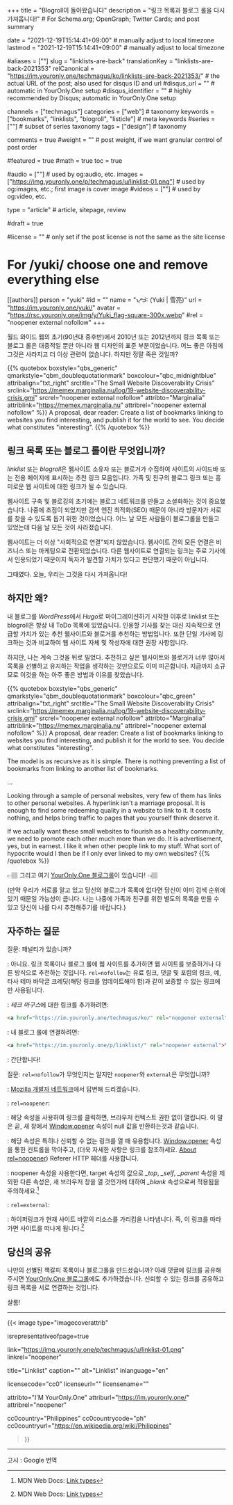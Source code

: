 +++
title = "Blogroll이 돌아왔습니다"
description = "링크 목록과 블로그 롤을 다시 가져옵니다!"                                                    # For Schema.org; OpenGraph; Twitter Cards; and post summary

date = "2021-12-19T15:14:41+09:00"                                        # manually adjust to local timezone
lastmod = "2021-12-19T15:14:41+09:00"                                        # manually adjust to local timezone

#aliases = [""]
slug = "linklists-are-back"
translationKey = "linklists-are-back-2021353"
relCanonical = "https://im.youronly.one/techmagus/ko/linklists-are-back-2021353/"                                                   # the actual URL of the post; also used for disqus ID and url
#disqus_url = ""                                                    # automatic in YourOnly.One setup
#disqus_identifier = ""                                             # highly recommended by Disqus; automatic in YourOnly.One setup

channels = ["techmagus"]
categories = ["web"]                                                   # taxonomy
keywords = ["bookmarks", "linklists", "blogroll", "listicle"]                                                     # meta keywords
#series = [""]                                                       # subset of series taxonomy
tags = ["design"]                                                         # taxonomy

comments = true
#weight = ""                                                        # post weight, if we want granular control of post order

#featured = true
#math = true
toc = true

#audio = [""]                                                        # used by og:audio, etc.
images = ["https://img.youronly.one/p/techmagus/u/linklist-01.png"]                                                       # used by og:images, etc.; first image is cover image
#videos = [""]                                                       # used by og:video, etc.

type = "article"                                                           # article, sitepage, review

#draft = true

#license = ""                                                       # only set if the post license is not the same as the site license

# For /yuki/ choose one and remove everything else
[[authors]]
  person = "yuki"
  #id = ""
  name = "ᜌᜓᜃᜒ (Yuki | 雪亮)"
  url = "https://im.youronly.one/yuki/"
  avatar = "https://rsc.youronly.one/img/y/Yuki_flag-square-300x.webp"
  #rel = "noopener external nofollow"
+++

월드 와이드 웹의 초기(90년대 중후반)에서 2010년 또는 2012년까지 링크 목록 또는 블로그 롤은 대중적일 뿐만 아니라 웹 디자인의 표준 부분이었습니다. 어느 좋은 아침에 그것은 사라지고 더 이상 관련이 없습니다. 하지만 정말 죽은 것일까?

<!--more-->

{{% quotebox boxstyle="qbs_generic" qmarkstyle="qbm_doublequotationmark" boxcolour="qbc_midnightblue" attribalign="txt_right" srctitle="The Small Website Discoverability Crisis" srclink="https://memex.marginalia.nu/log/19-website-discoverability-crisis.gmi" srcrel="noopener external nofollow" attribto="Marginalia" attriblink="https://memex.marginalia.nu" attribrel="noopener external nofollow" %}}
A proposal, dear reader: Create a list of bookmarks linking to websites you find interesting, and publish it for the world to see. You decide what constitutes "interesting".
{{% /quotebox %}}

## 링크 목록 또는 블로그 롤이란 무엇입니까?

*linklist* 또는 *blogroll*은 웹사이트 소유자 또는 블로거가 수집하여 사이트의 사이드바 또는 전용 페이지에 표시하는 추천 링크 모음입니다. 가족 및 친구의 블로그 링크 또는 흥미로운 웹 사이트에 대한 링크가 될 수 있습니다.

웹사이트 구축 및 블로깅의 초기에는 블로그 네트워크를 만들고 소셜화하는 것이 중요했습니다. 나중에 초점이 되었지만 검색 엔진 최적화(SEO) 때문이 아니라 방문자가 서로를 찾을 수 있도록 돕기 위한 것이었습니다. 어느 날 모든 사람들이 블로그롤을 만들고 있었는데 다음 날 모든 것이 사라졌습니다.

웹사이트는 더 이상 "사회적으로 연결"되지 않았습니다. 웹사이트 간의 모든 연결은 비즈니스 또는 마케팅으로 전환되었습니다. 다른 웹사이트로 연결되는 링크는 주로 기사에서 인용되었기 때문이지 독자가 발견할 가치가 있다고 판단했기 때문이 아닙니다.

그때였다. 오늘, 우리는 그것을 다시 가져옵니다!

## 하지만 왜?

내 블로그를 *WordPress*에서 *Hugo*로 마이그레이션하기 시작한 이후로 linklist 또는 blogroll은 항상 내 ToDo 목록에 있었습니다. 인용할 기사를 찾는 대신 지속적으로 언급할 가치가 있는 추천 웹사이트와 블로거를 추천하는 방법입니다. 또한 단일 기사에 링크하는 것과 비교하여 웹 사이트 자체 및 작성자에 대한 권장 사항입니다.

하지만, 나는 계속 그것을 뒤로 밀었다. 추천하고 싶은 웹사이트와 블로거가 너무 많아서 목록을 선별하고 유지하는 작업을 생각하는 것만으로도 이미 피곤합니다. 지금까지 소규모로 이것을 하는 아주 좋은 방법과 이유를 찾았습니다.

{{% quotebox boxstyle="qbs_generic" qmarkstyle="qbm_doublequotationmark" boxcolour="qbc_green" attribalign="txt_right" srctitle="The Small Website Discoverability Crisis" srclink="https://memex.marginalia.nu/log/19-website-discoverability-crisis.gmi" srcrel="noopener external nofollow" attribto="Marginalia" attriblink="https://memex.marginalia.nu" attribrel="noopener external nofollow" %}}
A proposal, dear reader: Create a list of bookmarks linking to websites you find interesting, and publish it for the world to see. You decide what constitutes "interesting".

The model is as recursive as it is simple. There is nothing preventing a list of bookmarks from linking to another list of bookmarks.

…

Looking through a sample of personal websites, very few of them has links to other personal websites. A hyperlink isn't a marriage proposal. It is enough to find some redeeming quality in a website to link to it. It costs nothing, and helps bring traffic to pages that you yourself think deserve it.

If we actually want these small websites to flourish as a healthy community, we need to promote each other much more than we do. It is advertisement, yes, but in earnest. I like it when other people link to my stuff. What sort of hypocrite would I then be if I only ever linked to my own websites?
{{% /quotebox %}}

<span class="unicode_emoji">👉🏽</span> 그리고 여기 [YourOnly.One 블로그롤](https://im.youronly.one/p/linklist/)이 있습니다! <span class="unicode_emoji">👈🏽</span>

(만약 우리가 서로를 알고 있고 당신의 블로그가 목록에 없다면 당신이 이미 검색 순위에 있기 때문일 가능성이 큽니다. 나는 나중에 가족과 친구를 위한 별도의 목록을 만들 수 있고 당신이 나를 다시 추천해주기를 바랍니다.)

## 자주하는 질문

질문: 패널티가 있습니까?

: 아니요. 링크 목록이나 블로그 롤에 웹 사이트를 추가하면 웹 사이트를 보증하거나 다른 방식으로 추천하는 것입니다. `rel=nofollow`는 유료 링크, 댓글 및 포럼의 링크, 예, 타사 테마 바닥글 크레딧(해당 링크를 업데이트해야 함)과 같이 보증할 수 없는 링크에만 사용됩니다.

: *테크 마구스*에 대한 링크를 추가하려면:

  ```html
  <a href="https://im.youronly.one/techmagus/ko/" rel="noopener external">테크 마구스</a>
  ```

: 내 블로그 롤에 연결하려면:

  ```html
  <a href="https://im.youronly.one/p/linklist/" rel="noopener external">YourOnly.One 블로그롤</a>
  ```

: 간단합니다!

질문: `rel=nofollow`가 무엇인지는 알지만 `noopener`와 `external`은 무엇입니까?

: [Mozilla 개발자 네트워크](https://developer.mozilla.org)에서 답변해 드리겠습니다.

: `rel=noopener`:

  : 해당 속성을 사용하여 링크를 클릭하면, 브라우저 컨텍스트 권한 없이 열립니다. 이 말은 곧, 새 창에서 [Window.opener](https://developer.mozilla.org/en-US/docs/Web/API/Window/opener) 속성이 null 값을 반환하는것과 같습니다.

  : 해당 속성은 특히나 신뢰할 수 없는 링크를 열 때 유용합니다. [Window.opener](https://developer.mozilla.org/en-US/docs/Web/API/Window/opener) 속성을 통한 컨트롤을 막아주고, (더욱 자세한 사항은 링크를 참조하세요. [About rel=noopener](https://mathiasbynens.github.io/rel-noopener/)) Referer HTTP 헤더를 사용합니다.

  : noopener 속성을 사용한다면, target 속성의 값으로 *_top*, *_self*, *_parent* 속성을 제외한 다른 속성은, 새 브라우저 창을 열 것인가에 대하여 *_blank* 속성으로써 적용됨을 주의하세요.[^a]

: `rel=external`:

  : 하이퍼링크가 현재 사이트 바깥의 리소스를 가리킴을 나타냅니다. 즉, 이 링크를 따라가면 사이트를 떠나게 됩니다.[^a]

[^a]: MDN Web Docs: [Link types](https://developer.mozilla.org/ko/docs/Web/HTML/Link_types)

## 당신의 공유

나만의 선별된 책갈피 목록이나 블로그롤을 만드셨습니까? 아래 댓글에 링크를 공유해 주시면 [YourOnly.One 블로그롤](https://im.youronly.one/p/linklist/)에도 추가하겠습니다. 신뢰할 수 있는 링크를 공유하고 링크 목록을 서로 연결하는 것입니다.

샬롬!

---

{{< image
  type="imagecoverattrib"

  isrepresentativeofpage=true

  link="https://img.youronly.one/p/techmagus/u/linklist-01.png"
  linkrel="noopener"

  title="Linklist"
  caption=""
  alt="Linklist"
  inlanguage="en"

  licensecode="cc0"
  licenseurl=""
  licensename=""

  attribto="I'M YourOnly.One"
  attriburl="https://im.youronly.one/"
  attribrel="noopener"

  cc0country="Philippines"
  cc0countrycode="ph"
  cc0countryurl="https://en.wikipedia.org/wiki/Philippines"
>}}

---

고시 : Google 번역

